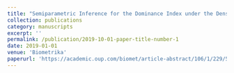 ```yaml
---
title: "Semiparametric Inference for the Dominance Index under the Density Ratio Model"
collection: publications
category: manuscripts
excerpt: ''
permalink: /publication/2019-10-01-paper-title-number-1
date: 2019-01-01
venue: 'Biometrika'
paperurl: 'https://academic.oup.com/biomet/article-abstract/106/1/229/5298935?redirectedFrom=fulltext'
---
```

